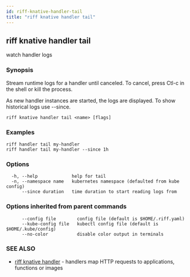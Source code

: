 ```yaml
---
id: riff-knative-handler-tail
title: "riff knative handler tail"
---
```

## riff knative handler tail

watch handler logs

### Synopsis

Stream runtime logs for a handler until canceled. To cancel, press Ctl-c in the
shell or kill the process.

As new handler instances are started, the logs are displayed. To show historical logs use
--since.

```
riff knative handler tail <name> [flags]
```

### Examples

```
riff handler tail my-handler
riff handler tail my-handler --since 1h
```

### Options

```
  -h, --help             help for tail
  -n, --namespace name   kubernetes namespace (defaulted from kube config)
      --since duration   time duration to start reading logs from
```

### Options inherited from parent commands

```
      --config file        config file (default is $HOME/.riff.yaml)
      --kube-config file   kubectl config file (default is $HOME/.kube/config)
      --no-color           disable color output in terminals
```

### SEE ALSO

* [riff knative handler](riff_knative_handler.md)	 - handlers map HTTP requests to applications, functions or images

